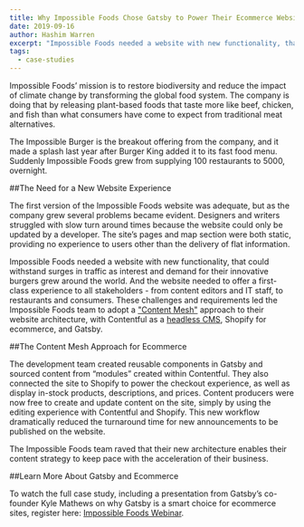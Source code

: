 ```yaml
---
title: Why Impossible Foods Chose Gatsby to Power Their Ecommerce Website Relaunch
date: 2019-09-16
author: Hashim Warren
excerpt: "Impossible Foods needed a website with new functionality, that could withstand surges in traffic. These challenges and requirements led the Impossible Foods team to adopt a Content Mesh approach to their website architecture."
tags:
  - case-studies
---
```


Impossible Foods’ mission is to restore biodiversity and reduce the impact of climate change by transforming the global food system. The company is doing that by releasing plant-based foods that taste more like beef, chicken, and fish than what consumers have come to expect from traditional meat alternatives.

The Impossible Burger is the breakout offering from the company, and it made a splash last year after Burger King added it to its fast food menu. Suddenly Impossible Foods grew from supplying 100 restaurants to 5000, overnight.

##The Need for a New Website Experience

The first version of the Impossible Foods website was adequate, but as the company grew several problems became evident. Designers and writers struggled with slow turn around times because the website could only be updated by a developer. The site’s pages and map section were both static, providing no experience to users other than the delivery of flat information.

Impossible Foods needed a website with new functionality, that could withstand surges in traffic as interest and demand for their innovative burgers grew around the world. And the website needed to offer a first-class experience to all stakeholders - from content editors and IT staff, to restaurants and consumers. These challenges and requirements led the Impossible Foods team to adopt a ["Content Mesh"](/blog/2018-10-04-journey-to-the-content-mesh) approach to their website architecture, with Contentful as a [headless CMS](/docs/headless-cms), Shopify for ecommerce, and Gatsby.

##The Content Mesh Approach for Ecommerce

The development team created reusable components in Gatsby and sourced content from “modules” created within Contentful. They also connected the site to Shopify to power the checkout experience, as well as display in-stock products, descriptions, and prices. Content producers were now free to create and update content on the site, simply by using the editing experience with Contentful and Shopify. This new workflow dramatically reduced the turnaround time for new announcements to be published on the website.

The Impossible Foods team raved that their new architecture enables their content strategy to keep pace with the acceleration of their business.

##Learn More About Gatsby and Ecommerce

To watch the full case study, including a presentation from Gatsby’s co-founder Kyle Mathews on why Gatsby is a smart choice for ecommerce sites, register here: [Impossible Foods Webinar](https://www.gatsbyjs.com/impossible-foods-webinar/).
